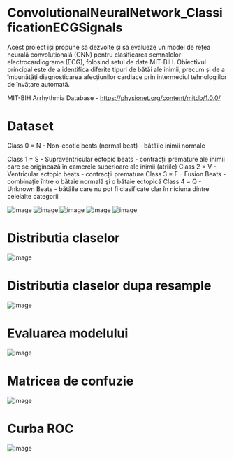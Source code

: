 # ConvolutionalNeuralNetwork_ClassificationECGSignals

Acest proiect își propune să dezvolte și să evalueze un model de rețea neurală convoluțională (CNN) pentru clasificarea semnalelor electrocardiograme (ECG), folosind setul de date MIT-BIH. Obiectivul principal este de a identifica diferite tipuri de bătăi ale inimii, precum și de a îmbunătăți diagnosticarea afecțiunilor cardiace prin intermediul tehnologiilor de învățare automată.

MIT-BIH Arrhythmia Database - https://physionet.org/content/mitdb/1.0.0/

# Dataset
Class 0 = N - Non-ecotic beats (normal beat) - bătăile inimii normale

Class 1 = S - Supraventricular ectopic beats - contracții premature ale inimii care se originează în camerele superioare ale inimii (atriile)
Class 2 = V - Ventricular ectopic beats - contracții premature
Class 3 = F - Fusion Beats - combinație între o bătaie normală și o bătaie ectopică
Class 4 = Q - Unknown Beats - bătăile care nu pot fi clasificate clar în niciuna dintre celelalte categorii

![image](https://github.com/Iulian99/ConvolutionalNeuralNetwork_ClassificationECGSignals/assets/17321203/d7d3bfa9-056e-446b-9b05-c627ea58a168)
![image](https://github.com/Iulian99/ConvolutionalNeuralNetwork_ClassificationECGSignals/assets/17321203/d9b1a0fc-801b-4fff-933c-6e48d10f7c45)
![image](https://github.com/Iulian99/ConvolutionalNeuralNetwork_ClassificationECGSignals/assets/17321203/92431039-05a2-40d7-83a8-b1fa236f7f34)
![image](https://github.com/Iulian99/ConvolutionalNeuralNetwork_ClassificationECGSignals/assets/17321203/7745667d-2a3b-42eb-9801-1c253f24c04a)
![image](https://github.com/Iulian99/ConvolutionalNeuralNetwork_ClassificationECGSignals/assets/17321203/3ed6b35c-a1d6-4b53-a81b-d91324c423fe)


# Distributia claselor
![image](https://github.com/Iulian99/ConvolutionalNeuralNetwork_ClassificationECGSignals/assets/17321203/787a9621-14fc-4bb8-9ffc-598c61e99d02)

# Distributia claselor dupa resample
![image](https://github.com/Iulian99/ConvolutionalNeuralNetwork_ClassificationECGSignals/assets/17321203/0e6bdd8f-29f8-42ff-ba1f-52a508a6a112)

# Evaluarea modelului
![image](https://github.com/Iulian99/ConvolutionalNeuralNetwork_ClassificationECGSignals/assets/17321203/72d18525-7929-4e34-ba3f-c4da20f064ae)

# Matricea de confuzie
![image](https://github.com/Iulian99/ConvolutionalNeuralNetwork_ClassificationECGSignals/assets/17321203/b30044a0-76ee-4918-acd0-3195a7708af6)

# Curba ROC
![image](https://github.com/Iulian99/ConvolutionalNeuralNetwork_ClassificationECGSignals/assets/17321203/5acc2f18-9ce2-4d37-92d1-29c2467369b5)
